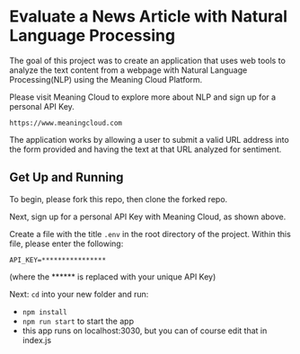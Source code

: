 # Evaluate a News Article with Natural Language Processing

The goal of this project was to create an application that uses web tools to analyze the text content from a webpage with Natural Language Processing(NLP) using the Meaning Cloud Platform.

Please visit Meaning Cloud to explore more about NLP and sign up for a personal API Key.
```
https://www.meaningcloud.com
```
The application works by allowing a user to submit a valid URL address into the form provided and having the text at that URL analyzed for sentiment.

## Get Up and Running

To begin, please fork this repo, then clone the forked repo.

Next, sign up for a personal API Key with Meaning Cloud, as shown above.

Create a file with the title `.env` in the root directory of the project.
Within this file, please enter the following:
```
API_KEY=****************
```
(where the ****** is replaced with your unique API Key)

Next:
`cd` into your new folder and run:
- ```npm install```
- ```npm run start``` to start the app
- this app runs on localhost:3030, but you can of course edit that in index.js